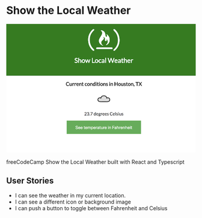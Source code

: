 # Show the Local Weather

![Screenshot](/media/screenshot.png)

freeCodeCamp Show the Local Weather built with React and Typescript

## User Stories

* I can see the weather in my current location.
* I can see a different icon or background image
* I can push a button to toggle between Fahrenheit and Celsius
